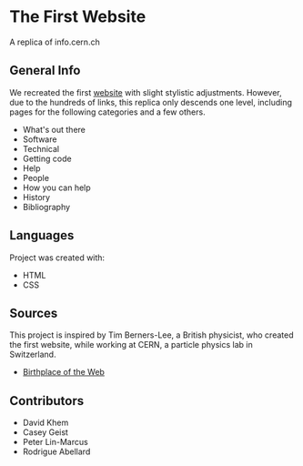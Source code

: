 # The First Website
A replica of info.cern.ch

## General Info
We recreated the first [website](http://info.cern.ch/hypertext/WWW/TheProject.html)
 with slight stylistic adjustments. However, due to the hundreds of links, this replica
 only descends one level, including pages for the following categories and a few others.
 
- What's out there
- Software
- Technical
- Getting code
- Help
- People
- How you can help
- History
- Bibliography
 
## Languages
Project was created with:
* HTML
* CSS

## Sources
This project is inspired by Tim Berners-Lee, a British physicist, who created the first 
website, while working at CERN, a particle physics lab in Switzerland.
* [Birthplace of the Web](https://home.cern/science/computing/birth-web)

## Contributors
* David Khem
* Casey Geist
* Peter Lin-Marcus
* Rodrigue Abellard


